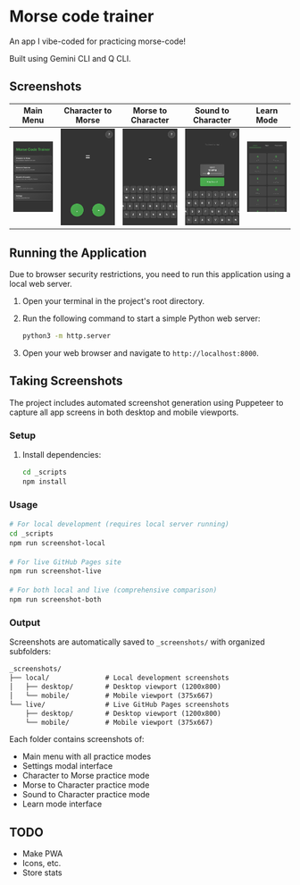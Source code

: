 # Morse code trainer

An app I vibe-coded for practicing morse-code!

Built using Gemini CLI and Q CLI.

## Screenshots

| Main Menu | Character to Morse | Morse to Character | Sound to Character | Learn Mode |
|:---:|:---:|:---:|:---:|:---:|
| ![Main Menu](_screenshots/local/mobile/01-main-menu.png) | ![Char to Morse](_screenshots/local/mobile/03-char-to-morse.png) | ![Morse to Char](_screenshots/local/mobile/04-morse-to-char.png) | ![Sound to Char](_screenshots/local/mobile/05-sound-to-char.png) | ![Learn Mode](_screenshots/local/mobile/06-learn-mode.png) |

## Running the Application

Due to browser security restrictions, you need to run this application using a local web server.

1.  Open your terminal in the project's root directory.
2.  Run the following command to start a simple Python web server:

    ```bash
    python3 -m http.server
    ```

3.  Open your web browser and navigate to `http://localhost:8000`.

## Taking Screenshots

The project includes automated screenshot generation using Puppeteer to capture all app screens in both desktop and mobile viewports.

### Setup
1. Install dependencies:
   ```bash
   cd _scripts
   npm install
   ```

### Usage
```bash
# For local development (requires local server running)
cd _scripts
npm run screenshot-local

# For live GitHub Pages site
npm run screenshot-live

# For both local and live (comprehensive comparison)
npm run screenshot-both
```

### Output
Screenshots are automatically saved to `_screenshots/` with organized subfolders:
```
_screenshots/
├── local/              # Local development screenshots
│   ├── desktop/        # Desktop viewport (1200x800)
│   └── mobile/         # Mobile viewport (375x667)
└── live/               # Live GitHub Pages screenshots
    ├── desktop/        # Desktop viewport (1200x800)
    └── mobile/         # Mobile viewport (375x667)
```

Each folder contains screenshots of:
- Main menu with all practice modes
- Settings modal interface
- Character to Morse practice mode
- Morse to Character practice mode
- Sound to Character practice mode
- Learn mode interface

## TODO
- Make PWA
- Icons, etc.
- Store stats